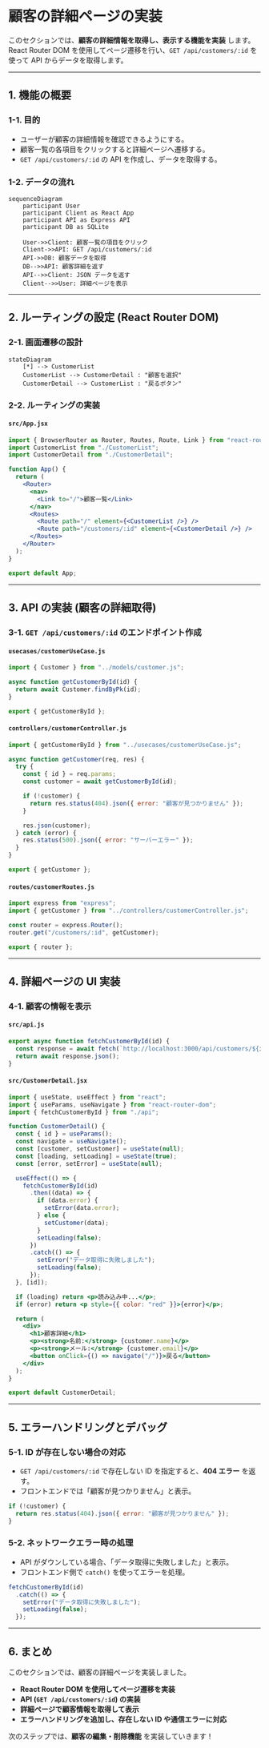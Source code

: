 # 顧客の詳細ページの実装

このセクションでは、**顧客の詳細情報を取得し、表示する機能を実装** します。
React Router DOM を使用してページ遷移を行い、`GET /api/customers/:id` を使って API からデータを取得します。

---

## 1. 機能の概要

### 1-1. 目的
- ユーザーが顧客の詳細情報を確認できるようにする。
- 顧客一覧の各項目をクリックすると詳細ページへ遷移する。
- `GET /api/customers/:id` の API を作成し、データを取得する。

### 1-2. データの流れ

```mermaid
sequenceDiagram
    participant User
    participant Client as React App
    participant API as Express API
    participant DB as SQLite

    User->>Client: 顧客一覧の項目をクリック
    Client->>API: GET /api/customers/:id
    API->>DB: 顧客データを取得
    DB-->>API: 顧客詳細を返す
    API-->>Client: JSON データを返す
    Client-->>User: 詳細ページを表示
```

---

## 2. ルーティングの設定 (React Router DOM)

### 2-1. 画面遷移の設計

```mermaid
stateDiagram
    [*] --> CustomerList
    CustomerList --> CustomerDetail : "顧客を選択"
    CustomerDetail --> CustomerList : "戻るボタン"
```

### 2-2. ルーティングの実装

#### **`src/App.jsx`**
```jsx
import { BrowserRouter as Router, Routes, Route, Link } from "react-router-dom";
import CustomerList from "./CustomerList";
import CustomerDetail from "./CustomerDetail";

function App() {
  return (
    <Router>
      <nav>
        <Link to="/">顧客一覧</Link>
      </nav>
      <Routes>
        <Route path="/" element={<CustomerList />} />
        <Route path="/customers/:id" element={<CustomerDetail />} />
      </Routes>
    </Router>
  );
}

export default App;
```

---

## 3. API の実装 (顧客の詳細取得)

### 3-1. `GET /api/customers/:id` のエンドポイント作成

#### **`usecases/customerUseCase.js`**
```js
import { Customer } from "../models/customer.js";

async function getCustomerById(id) {
  return await Customer.findByPk(id);
}

export { getCustomerById };
```

#### **`controllers/customerController.js`**
```js
import { getCustomerById } from "../usecases/customerUseCase.js";

async function getCustomer(req, res) {
  try {
    const { id } = req.params;
    const customer = await getCustomerById(id);

    if (!customer) {
      return res.status(404).json({ error: "顧客が見つかりません" });
    }

    res.json(customer);
  } catch (error) {
    res.status(500).json({ error: "サーバーエラー" });
  }
}

export { getCustomer };
```

#### **`routes/customerRoutes.js`**
```js
import express from "express";
import { getCustomer } from "../controllers/customerController.js";

const router = express.Router();
router.get("/customers/:id", getCustomer);

export { router };
```

---

## 4. 詳細ページの UI 実装

### 4-1. 顧客の情報を表示

#### **`src/api.js`**
```js
export async function fetchCustomerById(id) {
  const response = await fetch(`http://localhost:3000/api/customers/${id}`);
  return await response.json();
}
```

#### **`src/CustomerDetail.jsx`**
```jsx
import { useState, useEffect } from "react";
import { useParams, useNavigate } from "react-router-dom";
import { fetchCustomerById } from "./api";

function CustomerDetail() {
  const { id } = useParams();
  const navigate = useNavigate();
  const [customer, setCustomer] = useState(null);
  const [loading, setLoading] = useState(true);
  const [error, setError] = useState(null);

  useEffect(() => {
    fetchCustomerById(id)
      .then((data) => {
        if (data.error) {
          setError(data.error);
        } else {
          setCustomer(data);
        }
        setLoading(false);
      })
      .catch(() => {
        setError("データ取得に失敗しました");
        setLoading(false);
      });
  }, [id]);

  if (loading) return <p>読み込み中...</p>;
  if (error) return <p style={{ color: "red" }}>{error}</p>;

  return (
    <div>
      <h1>顧客詳細</h1>
      <p><strong>名前:</strong> {customer.name}</p>
      <p><strong>メール:</strong> {customer.email}</p>
      <button onClick={() => navigate("/")}>戻る</button>
    </div>
  );
}

export default CustomerDetail;
```

---

## 5. エラーハンドリングとデバッグ

### 5-1. ID が存在しない場合の対応
- `GET /api/customers/:id` で存在しない ID を指定すると、**404 エラー** を返す。
- フロントエンドでは「顧客が見つかりません」と表示。

```js
if (!customer) {
  return res.status(404).json({ error: "顧客が見つかりません" });
}
```

### 5-2. ネットワークエラー時の処理
- API がダウンしている場合、「データ取得に失敗しました」と表示。
- フロントエンド側で `catch()` を使ってエラーを処理。

```js
fetchCustomerById(id)
  .catch(() => {
    setError("データ取得に失敗しました");
    setLoading(false);
  });
```

---

## 6. まとめ

このセクションでは、顧客の詳細ページを実装しました。
- **React Router DOM を使用してページ遷移を実装**
- **API (`GET /api/customers/:id`) の実装**
- **詳細ページで顧客情報を取得して表示**
- **エラーハンドリングを追加し、存在しない ID や通信エラーに対応**

次のステップでは、**顧客の編集・削除機能** を実装していきます！
